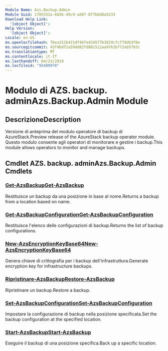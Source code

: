 ```yaml
---
Module Name: Azs.Backup.Admin
Module Guid: 1785332a-6b5b-49c9-ad07-8f7bbd8a5233
Download Help Link:
  '[object Object]': 
Help Version:
  '[object Object]': 
Locale: en-US
ms.openlocfilehash: 76ea151b421df4b7e4345f7b3819cfcf78db3f0e
ms.sourcegitcommit: 43f4bdf2a59dd82fd881512aa9761bf72eb5703c
ms.translationtype: MT
ms.contentlocale: it-IT
ms.lasthandoff: 04/23/2019
ms.locfileid: "93489978"
---
```

# <span data-ttu-id="4cfba-101">Modulo di AZS. backup. admin</span><span class="sxs-lookup"><span data-stu-id="4cfba-101">Azs.Backup.Admin Module</span></span>
## <span data-ttu-id="4cfba-102">Descrizione</span><span class="sxs-lookup"><span data-stu-id="4cfba-102">Description</span></span>
<span data-ttu-id="4cfba-103">Versione di anteprima del modulo operatore di backup di AzureStack.</span><span class="sxs-lookup"><span data-stu-id="4cfba-103">Preview release of the AzureStack backup operator module.</span></span>  <span data-ttu-id="4cfba-104">Questo modulo consente agli operatori di monitorare e gestire i backup.</span><span class="sxs-lookup"><span data-stu-id="4cfba-104">This module allows operators to monitor and manage backups.</span></span>

## <span data-ttu-id="4cfba-105">Cmdlet AZS. backup. admin</span><span class="sxs-lookup"><span data-stu-id="4cfba-105">Azs.Backup.Admin Cmdlets</span></span>
### [<span data-ttu-id="4cfba-106">Get-AzsBackup</span><span class="sxs-lookup"><span data-stu-id="4cfba-106">Get-AzsBackup</span></span>](Get-AzsBackup.md)
<span data-ttu-id="4cfba-107">Restituisce un backup da una posizione in base al nome.</span><span class="sxs-lookup"><span data-stu-id="4cfba-107">Returns a backup from a location based on name.</span></span>

### [<span data-ttu-id="4cfba-108">Get-AzsBackupConfiguration</span><span class="sxs-lookup"><span data-stu-id="4cfba-108">Get-AzsBackupConfiguration</span></span>](Get-AzsBackupConfiguration.md)
<span data-ttu-id="4cfba-109">Restituisce l'elenco delle configurazioni di backup.</span><span class="sxs-lookup"><span data-stu-id="4cfba-109">Returns the list of backup configurations.</span></span>

### [<span data-ttu-id="4cfba-110">New-AzsEncryptionKeyBase64</span><span class="sxs-lookup"><span data-stu-id="4cfba-110">New-AzsEncryptionKeyBase64</span></span>](New-AzsEncryptionKeyBase64.md)
<span data-ttu-id="4cfba-111">Genera chiave di crittografia per i backup dell'infrastruttura.</span><span class="sxs-lookup"><span data-stu-id="4cfba-111">Generate encryption key for infrastructure backups.</span></span>

### [<span data-ttu-id="4cfba-112">Ripristinare-AzsBackup</span><span class="sxs-lookup"><span data-stu-id="4cfba-112">Restore-AzsBackup</span></span>](Restore-AzsBackup.md)
<span data-ttu-id="4cfba-113">Ripristinare un backup.</span><span class="sxs-lookup"><span data-stu-id="4cfba-113">Restore a backup.</span></span>

### [<span data-ttu-id="4cfba-114">Set-AzsBackupConfiguration</span><span class="sxs-lookup"><span data-stu-id="4cfba-114">Set-AzsBackupConfiguration</span></span>](Set-AzsBackupConfiguration.md)
<span data-ttu-id="4cfba-115">Impostare la configurazione di backup nella posizione specificata.</span><span class="sxs-lookup"><span data-stu-id="4cfba-115">Set the backup configuration at the specified location.</span></span>

### [<span data-ttu-id="4cfba-116">Start-AzsBackup</span><span class="sxs-lookup"><span data-stu-id="4cfba-116">Start-AzsBackup</span></span>](Start-AzsBackup.md)
<span data-ttu-id="4cfba-117">Eseguire il backup di una posizione specifica.</span><span class="sxs-lookup"><span data-stu-id="4cfba-117">Back up a specific location.</span></span>


